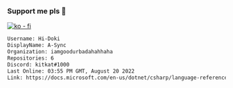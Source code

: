 ### Support me pls 🙏

[![ko - fi](https://ko-fi.com/img/githubbutton_sm.svg)](https://ko-fi.com/O5O4D6DP7)

  ```txt
  Username: Hi-Doki
  DisplayName: A-Sync
  Organization: iamgoodurbadahahhaha
  Repositories: 6
  Discord: kitkat#1000
  Last Online: 03:55 PM GMT, August 20 2022
  Link: https://docs.microsoft.com/en-us/dotnet/csharp/language-reference/keywords/async
  ```       